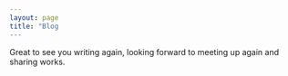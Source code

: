 ```yaml
---
layout: page
title: "Blog
---
```


Great to see you writing again, looking forward to meeting up again and sharing works.

